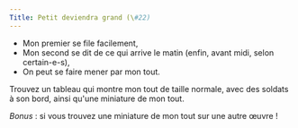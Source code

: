 ```yaml
---
Title: Petit deviendra grand (\#22)
---
```


- Mon premier se file facilement,
- Mon second se dit de ce qui arrive le matin (enfin, avant midi, selon certain-e-s),
- On peut se faire mener par mon tout.

Trouvez un tableau qui montre mon tout de taille normale, avec des soldats à son bord, ainsi qu'une miniature de mon tout.

*Bonus* : si vous trouvez une miniature de mon tout sur une autre œuvre !
